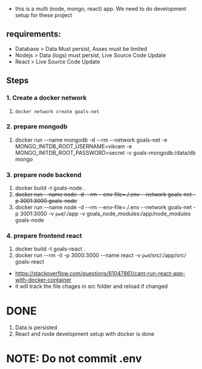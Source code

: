 - this is a multi (node, mongo, react) app. We need to do development setup for these project

## requirements:
- Database > Data Must persist, Asses must be limited
- Nodejs > Data (logs) must persist, Live Source Code Update
- React > Live Source Code Update

## Steps

### 1. Create a docker network
1. `docker network create goals-net`

### 2. prepare mongodb
1. docker run --name mongodb -d --rm --network goals-net -e MONGO_INITDB_ROOT_USERNAME=vikram -e MONGO_INITDB_ROOT_PASSWORD=secret -v goals-mongodb:/data/db mongo

### 3. prepare node backend
1. docker build -t goals-node .
2. ~~docker run --name node -d --rm --env-file=./.env --network goals-net -p 3001:3000 goals-node~~
2. docker run --name node -d --rm --env-file=./.env --network goals-net -p 3001:3000 -v `pwd`/:/app -v goals_node_modules:/app/node_modules goals-node


### 4. prepare frontend react
1. docker build -t goals-react .
2. docker run --rm -it -p 3000:3000 --name react -v `pwd`/src/:/app/src/ goals-react
- https://stackoverflow.com/questions/61047861/cant-run-react-app-with-docker-container
- it will track the file chages in src folder and reload if changed


# DONE
1. Data is persisted
2. React and node development setup with docker is done

# NOTE: Do not commit .env
